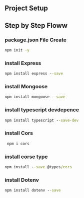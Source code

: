 ## Project Setup

## Step by Step Floww

### package.json File Create

```cmd
npm init -y

```

### install Express

```cmd
npm install express --save
```

### install Mongoose

```cmd
npm install mongoose --save
```

### install typescript devdepence

```cmd
npm install typescript --save-dev
```

### install Cors

```cmd
 npm i cors
```

### install corse type

```cmd
npm install --save @types/cors

```

### install Dotenv

```cmd
npm install dotenv --save
```
